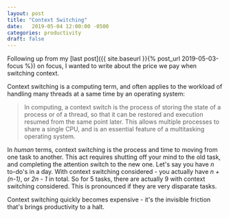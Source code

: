 ```yaml
---
layout: post
title: "Context Switching"
date:   2019-05-04 12:00:00 -0500
categories: productivity
draft: false 
---
```


Following up from my [last post]({{ site.baseurl }}{% post_url 2019-05-03-focus %}) on focus, I wanted to write about the price we pay when switching context. 

Context switching is a computing term, and often applies to the workload of handling many threads at a same time by an operating system:

> In computing, a context switch is the process of storing the state of a process or of a thread, so that it can be restored and execution resumed from the same point later. This allows multiple processes to share a single CPU, and is an essential feature of a multitasking operating system.

In _human_ terms, context switching is the process and time to moving from one task to another. This act requires shutting off your mind to the old task, and completing the attention switch to the new one. Let's say you have _n_ to-do's in a day. With context switching considered - you actually have _n + (n-1)_, or _2n - 1_ in total. So for 5 tasks, there are actually 9 with context switching considered. This is  pronounced if they are very disparate tasks. 

Context switching quickly becomes expensive - it's the invisible friction that's brings productivity to a halt. 